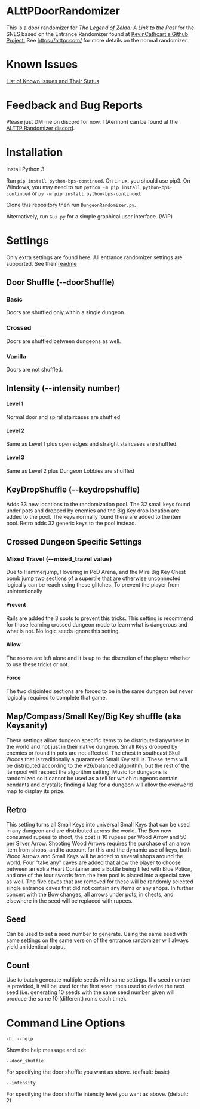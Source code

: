 # ALttPDoorRandomizer

This is a door randomizer for _The Legend of Zelda: A Link to the Past_ for the SNES
based on the Entrance Randomizer found at [KevinCathcart's Github Project.](https://github.com/KevinCathcart/ALttPEntranceRandomizer)
See https://alttpr.com/ for more details on the normal randomizer.

# Known Issues

[List of Known Issues and Their Status](https://docs.google.com/document/d/1Bk-m-QRvH5iF60ndptKYgyaV7P93D3TiG8xmdxp_bdQ/edit?usp=sharing)

# Feedback and Bug Reports

Please just DM me on discord for now. I (Aerinon) can be found at the [ALTTP Randomizer discord](https://discordapp.com/invite/alttprandomizer).

# Installation

Install Python 3

Run ```pip install python-bps-continued```.  On Linux, you should use pip3.  On Windows, you may need to run ```python -m pip install python-bps-continued``` or ```py -m pip install python-bps-continued```.

Clone this repository then run ```DungeonRandomizer.py```.

Alternatively, run ```Gui.py``` for a simple graphical user interface. (WIP)

# Settings

Only extra settings are found here. All entrance randomizer settings are supported. See their [readme](https://github.com/KevinCathcart/ALttPEntranceRandomizer/blob/master/README.md)

## Door Shuffle (--doorShuffle)

### Basic

Doors are shuffled only within a single dungeon.

### Crossed

Doors are shuffled between dungeons as well.

### Vanilla

Doors are not shuffled.

## Intensity (--intensity number)

#### Level 1
Normal door and spiral staircases are shuffled
#### Level 2
Same as Level 1 plus open edges and straight staircases are shuffled.
#### Level 3
Same as Level 2 plus Dungeon Lobbies are shuffled

## KeyDropShuffle (--keydropshuffle)

Adds 33 new locations to the randomization pool. The 32 small keys found under pots and dropped by enemies and the Big
Key drop location are added to the pool. The keys normally found there are added to the item pool. Retro adds 
32 generic keys to the pool instead.

## Crossed Dungeon Specific Settings

### Mixed Travel (--mixed_travel value)

Due to Hammerjump, Hovering in PoD Arena, and the Mire Big Key Chest bomb jump two sections of a supertile that are
otherwise unconnected logically can be reach using these glitches. To prevent the player from unintentionally

#### Prevent

Rails are added the 3 spots to prevent this tricks. This setting is recommend for those learning crossed dungeon mode to
learn what is dangerous and what is not. No logic seeds ignore this setting.

#### Allow

The rooms are left alone and it is up to the discretion of the player whether to use these tricks or not.

#### Force

The two disjointed sections are forced to be in the same dungeon but never logically required to complete that game.


## Map/Compass/Small Key/Big Key shuffle (aka Keysanity)

These settings allow dungeon specific items to be distributed anywhere in the world and not just in their native dungeon.
Small Keys dropped by enemies or found in pots are not affected. The chest in southeast Skull Woods that is traditionally
a guaranteed Small Key still is. These items will be distributed according to the v26/balanced algorithm, but the rest
of the itempool will respect the algorithm setting. Music for dungeons is randomized so it cannot be used as a tell
for which dungeons contain pendants and crystals; finding a Map for a dungeon will allow the overworld map to display its prize.

## Retro

This setting turns all Small Keys into universal Small Keys that can be used in any dungeon and are distributed across the world.
The Bow now consumed rupees to shoot; the cost is 10 rupees per Wood Arrow and 50 per Silver Arrow. Shooting Wood Arrows requires
the purchase of an arrow item from shops, and to account for this and the dynamic use of keys, both Wood Arrows and Small Keys will
be added to several shops around the world. Four "take any" caves are added that allow the player to choose between an extra Heart
Container and a Bottle being filled with Blue Potion, and one of the four swords from the item pool is placed into a special cave as
well. The five caves that are removed for these will be randomly selected single entrance caves that did not contain any items or any shops.
In further concert with the Bow changes, all arrows under pots, in chests, and elsewhere in the seed will be replaced with rupees.

## Seed

Can be used to set a seed number to generate. Using the same seed with same settings on the same version of the entrance randomizer will always yield an identical output.

## Count

Use to batch generate multiple seeds with same settings. If a seed number is provided, it will be used for the first seed, then used to derive the next seed (i.e. generating 10 seeds with the same seed number given will produce the same 10 (different) roms each time).

# Command Line Options

```
-h, --help            
```

Show the help message and exit.

```
--door_shuffle      
```

For specifying the door shuffle you want as above. (default: basic)

```
--intensity      
```

For specifying the door shuffle intensity level you want as above. (default: 2)
